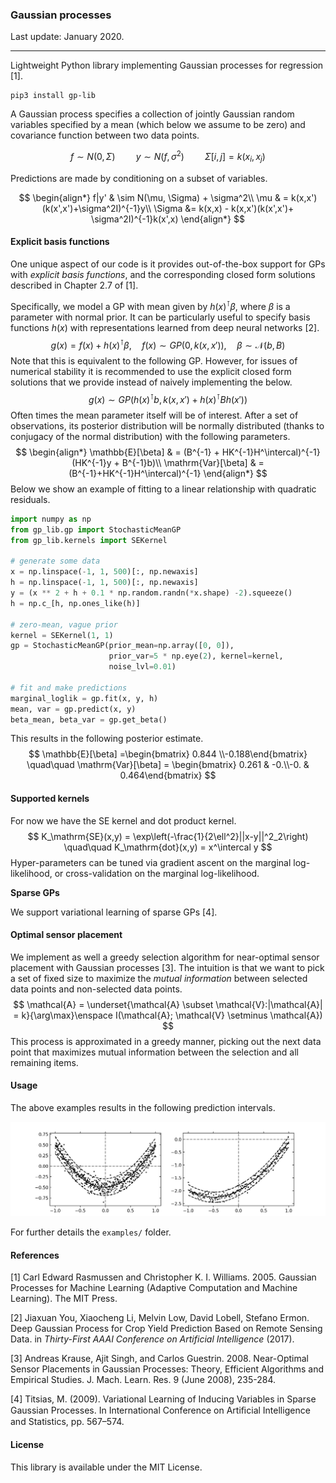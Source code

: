### Gaussian processes

Last update: January 2020.

---

Lightweight Python library implementing Gaussian processes for regression [1].

```
pip3 install gp-lib
```

A Gaussian process specifies a collection of jointly Gaussian random variables specified by a mean (which below we assume to be zero) and covariance function between two data points.

$$
f \sim N(0, \Sigma) \quad\quad y \sim N(f, \sigma^2)\quad\quad \Sigma[i,j] = k(x_i, x_j)
$$

Predictions are made by conditioning on a subset of variables.

$$
\begin{align*}
f|y' & \sim N(\mu, \Sigma) + \sigma^2\\
\mu & = k(x,x')(k(x',x')+\sigma^2I)^{-1}y\\
\Sigma &= k(x,x) - k(x,x')(k(x',x')+ \sigma^2I)^{-1}k(x',x)
\end{align*}
$$

#### Explicit basis functions

One unique aspect of our code is it provides out-of-the-box support for GPs with *explicit basis functions*, and the corresponding closed form solutions described in Chapter 2.7 of [1]. 

Specifically, we model a GP with mean given by $h(x)^\intercal\beta$, where $\beta$ is a parameter with normal prior. It can be particularly useful to specify basis functions $h(x)$ with representations learned from deep neural networks [2].
$$
g(x) = f(x) + h(x)^\intercal\beta, \quad f(x) \sim GP(0, k(x,x')), \quad \beta\sim \mathcal{N}(b,B)
$$
Note that this is equivalent to the following GP. However, for issues of numerical stability it is recommended to use the explicit closed form solutions that we provide instead of naively implementing the below.
$$
g(x) \sim GP(h(x)^\intercal b, k(x,x') + h(x)^\intercal B h(x'))
$$
Often times the mean parameter itself will be of interest. After a set of observations, its posterior distribution will be normally distributed (thanks to conjugacy of the normal distribution) with the following parameters.
$$
\begin{align*}
\mathbb{E}[\beta] & = (B^{-1} + HK^{-1}H^\intercal)^{-1}(HK^{-1}y + B^{-1}b)\\
\mathrm{Var}[\beta] & = (B^{-1}+HK^{-1}H^\intercal)^{-1}
\end{align*}
$$
Below we show an example of fitting to a linear relationship with quadratic residuals.

```python
import numpy as np
from gp_lib.gp import StochasticMeanGP
from gp_lib.kernels import SEKernel

# generate some data
x = np.linspace(-1, 1, 500)[:, np.newaxis]
h = np.linspace(-1, 1, 500)[:, np.newaxis]
y = (x ** 2 + h + 0.1 * np.random.randn(*x.shape) -2).squeeze()
h = np.c_[h, np.ones_like(h)]

# zero-mean, vague prior 
kernel = SEKernel(1, 1)
gp = StochasticMeanGP(prior_mean=np.array([0, 0]), 
                      prior_var=5 * np.eye(2), kernel=kernel, 
                      noise_lvl=0.01)

# fit and make predictions
marginal_loglik = gp.fit(x, y, h)
mean, var = gp.predict(x, y)
beta_mean, beta_var = gp.get_beta()
```

This results in the following posterior estimate.
$$
\mathbb{E}[\beta] =\begin{bmatrix} 0.844 \\-0.188\end{bmatrix}
\quad\quad 
\mathrm{Var}[\beta] = \begin{bmatrix} 0.261 & -0.\\-0. &     0.464\end{bmatrix}
$$

#### Supported kernels

For now we have the SE kernel and dot product kernel.
$$
K_\mathrm{SE}(x,y) = \exp\left(-\frac{1}{2\ell^2}||x-y||^2_2\right) \quad\quad K_\mathrm{dot}(x,y) = x^\intercal y
$$
Hyper-parameters can be tuned via gradient ascent on the marginal log-likelihood, or cross-validation on the marginal log-likelihood.

**Sparse GPs**

We support variational learning of sparse GPs [4].

#### Optimal sensor placement

We implement as well a greedy selection algorithm for near-optimal sensor placement with Gaussian processes [3]. The intuition is that we want to pick a set of fixed size to maximize the *mutual information* between selected data points and non-selected data points.
$$
\mathcal{A} = \underset{\mathcal{A} \subset \mathcal{V}:|\mathcal{A}| = k}{\arg\max}\enspace I(\mathcal{A}; \mathcal{V} \setminus \mathcal{A})
$$
This process is approximated in a greedy manner, picking out the next data point that maximizes mutual information between the selection and all remaining items.

#### Usage

The above examples results in the following prediction intervals.

![ex_model](examples/ex.png)

For further details the `examples/` folder.

#### References

[1] Carl Edward Rasmussen and Christopher K. I. Williams. 2005. Gaussian Processes for Machine Learning (Adaptive Computation and Machine Learning). The MIT Press.

[2] Jiaxuan You, Xiaocheng Li, Melvin Low, David Lobell, Stefano Ermon. Deep Gaussian Process for Crop Yield Prediction Based on Remote Sensing Data. in *Thirty-First AAAI Conference on Artificial Intelligence* (2017).

[3] Andreas Krause, Ajit Singh, and Carlos Guestrin. 2008. Near-Optimal Sensor Placements in Gaussian Processes: Theory, Efficient Algorithms and Empirical Studies. J. Mach. Learn. Res. 9 (June 2008), 235-284.

[4] Titsias, M. (2009). Variational Learning of Inducing Variables in Sparse Gaussian Processes. In International Conference on Artiﬁcial Intelligence and Statistics, pp. 567–574.

#### License

This library is available under the MIT License.
